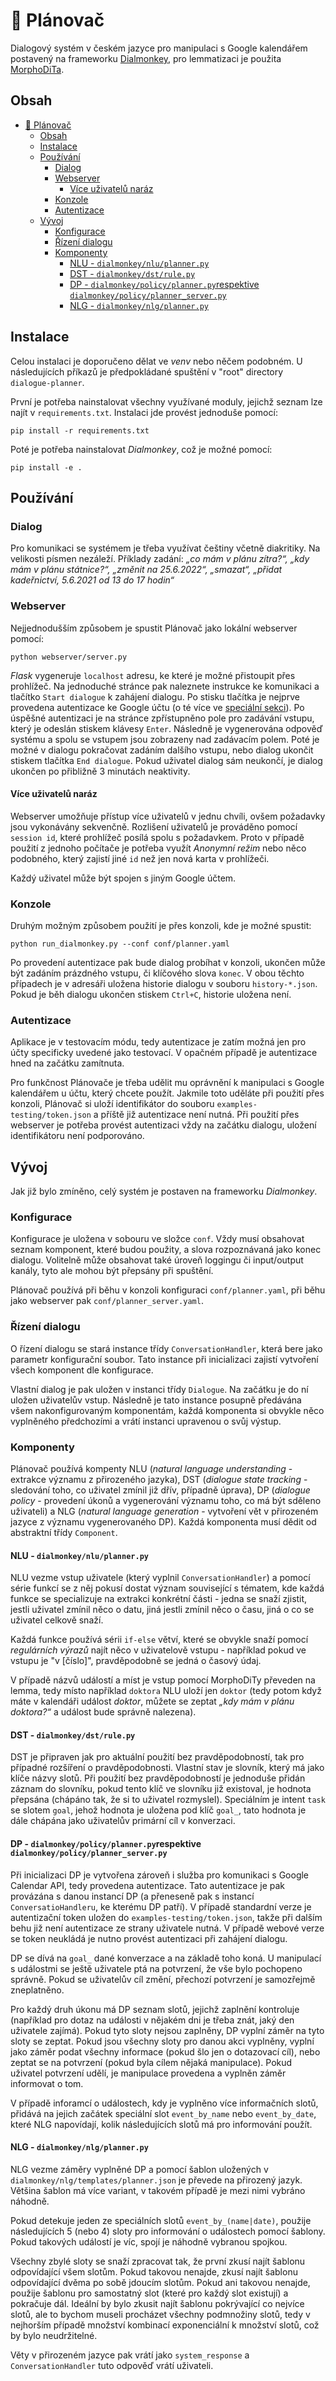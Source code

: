 # 📅 Plánovač

Dialogový systém v českém jazyce pro manipulaci s Google kalendářem postavený na frameworku [Dialmonkey](https://gitlab.com/ufal/dsg/dialmonkey), pro lemmatizaci je použita [MorphoDiTa](https://ufal.mff.cuni.cz/morphodita).

## Obsah
- [📅 Plánovač](#-plánovač)
  - [Obsah](#obsah)
  - [Instalace](#instalace)
  - [Používání](#používání)
    - [Dialog](#dialog)
    - [Webserver](#webserver)
      - [Více uživatelů naráz](#více-uživatelů-naráz)
    - [Konzole](#konzole)
    - [Autentizace](#autentizace)
  - [Vývoj](#vývoj)
    - [Konfigurace](#konfigurace)
    - [Řízení dialogu](#řízení-dialogu)
    - [Komponenty](#komponenty)
      - [NLU - `dialmonkey/nlu/planner.py`](#nlu---dialmonkeynluplannerpy)
      - [DST - `dialmonkey/dst/rule.py`](#dst---dialmonkeydstrulepy)
      - [DP - `dialmonkey/policy/planner.py`respektive `dialmonkey/policy/planner_server.py`](#dp---dialmonkeypolicyplannerpyrespektive-dialmonkeypolicyplanner_serverpy)
      - [NLG - `dialmonkey/nlg/planner.py`](#nlg---dialmonkeynlgplannerpy)

## Instalace

Celou instalaci je doporučeno dělat ve _venv_ nebo něčem podobném. U následujících příkazů je předpokládané spuštění v "root" directory `dialogue-planner`.

První je potřeba nainstalovat všechny využívané moduly, jejichž seznam lze najít v `requirements.txt`. Instalaci jde provést jednoduše pomocí:

```pip install -r requirements.txt```

Poté je potřeba nainstalovat _Dialmonkey_, což je možné pomocí:

```pip install -e .```

## Používání

### Dialog
Pro komunikaci se systémem je třeba využívat češtiny včetně diakritiky. Na velikosti písmen nezáleží. Příklady zadání: _„co mám v plánu zítra?“, „kdy mám v plánu státnice?“, „změnit na 25.6.2022“, „smazat“, „přidat kadeřnictví, 5.6.2021 od 13 do 17 hodin“_

### Webserver
Nejjednodušším způsobem je spustit Plánovač jako lokální webserver pomocí:

```python webserver/server.py```

_Flask_ vygeneruje `localhost` adresu, ke které je možné přistoupit přes prohlížeč. Na jednoduché stránce pak naleznete instrukce ke komunikaci a tlačítko `Start dialogue` k zahájení dialogu. Po stisku tlačítka je nejprve provedena autentizace ke Google účtu (o té více ve [speciální sekci](#autentizace)). Po úspěšné autentizaci je na stránce zpřístupněno pole pro zadávání vstupu, který je odeslán stiskem klávesy `Enter`. Následně je vygenerována odpověď systému a spolu se vstupem jsou zobrazeny nad zadávacím polem. Poté je možné v dialogu pokračovat zadáním dalšího vstupu, nebo dialog ukončit stiskem tlačítka `End dialogue`. Pokud uživatel dialog sám neukončí, je dialog ukončen po přibližně 3 minutách neaktivity.
#### Více uživatelů naráz
Webserver umožňuje přístup více uživatelů v jednu chvíli, ovšem požadavky jsou vykonávány sekvenčně. Rozlišení uživatelů je prováděno pomocí `session id`, které prohlížeč posílá spolu s požadavkem. Proto v případě použití z jednoho počítače je potřeba využít _Anonymní režim_ nebo něco podobného, který zajistí jiné `id` než jen nová karta v prohlížeči.

Každý uživatel může být spojen s jiným Google účtem.

### Konzole
Druhým možným způsobem použití je přes konzoli, kde je možné spustit:

```python run_dialmonkey.py --conf conf/planner.yaml```

Po provedení autentizace pak bude dialog probíhat v konzoli, ukončen může být zadáním prázdného vstupu, či klíčového slova `konec`. V obou těchto případech je v adresáři uložena historie dialogu v souboru `history-*.json`. Pokud je běh dialogu ukončen stiskem `Ctrl+C`, historie uložena není.

### Autentizace
Aplikace je v testovacím módu, tedy autentizace je zatím možná jen pro účty specificky uvedené jako testovací. V opačném případě je autentizace hned na začátku zamítnuta.

Pro funkčnost Plánovače je třeba udělit mu oprávnění k manipulaci s Google kalendářem u účtu, který chcete použít. Jakmile toto uděláte při použití přes konzoli, Plánovač si uloží identifikátor do souboru `examples-testing/token.json` a příště již autentizace není nutná. Při použití přes webserver je potřeba provést autentizaci vždy na začátku dialogu, uložení identifikátoru není podporováno.

## Vývoj

Jak již bylo zmíněno, celý systém je postaven na frameworku _Dialmonkey_.

### Konfigurace

Konfigurace je uložena v sobouru ve složce `conf`. Vždy musí obsahovat seznam komponent, které budou použity, a slova rozpoznávaná jako konec dialogu. Volitelně může obsahovat také úroveň loggingu či input/output kanály, tyto ale mohou být přepsány při spuštění.

Plánovač používá při běhu v konzoli konfiguraci `conf/planner.yaml`, při běhu jako webserver pak `conf/planner_server.yaml`.

### Řízení dialogu

O řízení dialogu se stará instance třídy `ConversationHandler`, která bere jako parametr konfigurační soubor. Tato instance při inicializaci zajistí vytvoření všech komponent dle konfigurace.

Vlastní dialog je pak uložen v instanci třídy `Dialogue`. Na začátku je do ní uložen uživatelův vstup. Následně je tato instance posupně předávána všem nakonfigurovaným komponentám, každá komponenta si obvykle něco vyplněného předchozími a vrátí instanci upravenou o svůj výstup.

### Komponenty

Plánovač používá kompenty NLU (_natural language understanding_ - extrakce významu z přirozeného jazyka), DST (_dialogue state tracking_ - sledování toho, co uživatel zmínil již dřív, případně úprava), DP (_dialogue policy_ - provedení úkonů a vygenerování významu toho, co má být sděleno uživateli) a NLG (_natural language generation_ - vytvoření vět v přirozeném jazyce z významu vygenerovaného DP). Každá komponenta musí dědit od abstraktní třídy `Component`.

#### NLU - `dialmonkey/nlu/planner.py`

NLU vezme vstup uživatele (který vyplnil `ConversationHandler`) a pomocí série funkcí se z něj pokusí dostat význam související s tématem, kde každá funkce se specializuje na extrakci konkrétní části - jedna se snaží zjistit, jestli uživatel zmínil něco o datu, jiná jestli zmínil něco o času, jiná o co se uživatel celkově snaží.

Každá funkce používá sérii `if-else` větví, které se obvykle snaží pomocí _regulárních výrazů_ najít něco v uživatelově vstupu - například pokud ve vstupu je "v [číslo]", pravděpodobně se jedná o časový údaj.

V případě názvů událostí a míst je vstup pomocí MorphoDiTy převeden na lemma, tedy místo například `doktora` NLU uloží jen `doktor` (tedy potom když máte v kalendáři událost _doktor_, můžete se zeptat _„kdy mám v plánu doktora?“_ a událost bude správně nalezena).

#### DST - `dialmonkey/dst/rule.py`

DST je připraven jak pro aktuální použití bez pravděpodobností, tak pro případné rozšíření o pravděpodobnosti. Vlastní stav je slovník, který má jako klíče názvy slotů. Při použití bez pravděpodobností je jednoduše přidán záznam do slovníku, pokud tento klíč ve slovníku již existoval, je hodnota přepsána (chápáno tak, že si to uživatel rozmyslel). Speciálním je intent `task` se slotem `goal`, jehož hodnota je uložena pod klíč `goal_`, tato hodnota je dále chápána jako uživatelův primární cíl v konverzaci.

#### DP - `dialmonkey/policy/planner.py`respektive `dialmonkey/policy/planner_server.py`

Při inicializaci DP je vytvořena zároveň i služba pro komunikaci s Google Calendar API, tedy provedena autentizace. Tato autentizace je pak provázána s danou instancí DP (a přeneseně pak s instancí `ConversatioHandleru`, ke kterému DP patří). V případě standardní verze je autentizační token uložen do `examples-testing/token.json`, takže při dalším behu již není autentizace ze strany uživatele nutná. V případě webové verze se token neukládá je nutno provést autentizaci při zahájení dialogu.

DP se dívá na `goal_` dané konverzace a na základě toho koná. U manipulací s událostmi se ještě uživatele ptá na potvrzení, že vše bylo pochopeno správně. Pokud se uživatelův cíl změní, přechozí potvrzení je samozřejmě zneplatněno.

Pro každý druh úkonu má DP seznam slotů, jejichž zaplnění kontroluje (například pro dotaz na události v nějakém dni je třeba znát, jaký den uživatele zajímá). Pokud tyto sloty nejsou zaplněny, DP vyplní záměr na tyto sloty se zeptat. Pokud jsou všechny sloty pro danou akci vyplněny, vyplní jako záměr podat všechny informace (pokud šlo jen o dotazovací cíl), nebo zeptat se na potvrzení (pokud byla cílem nějaká manipulace). Pokud uživatel potvrzení udělí, je manipulace provedena a vyplněn záměr informovat o tom.

V případě inforamcí o událostech, kdy je vyplněno více informačních slotů, přidává na jejich začátek speciální slot `event_by_name` nebo `event_by_date`, které NLG napovídají, kolik následujících slotů má pro informování použít.

#### NLG - `dialmonkey/nlg/planner.py`

NLG vezme záměry vyplněné DP a pomocí šablon uložených v `dialmonkey/nlg/templates/planner.json` je převede na přirozený jazyk. Většina šablon má více variant, v takovém případě je mezi nimi vybráno náhodně.

Pokud detekuje jeden ze speciálních slotů `event_by_(name|date)`, použije následujících 5 (nebo 4) sloty pro informování o událostech pomocí šablony. Pokud takových událostí je víc, spojí je náhodně vybranou spojkou.

Všechny zbylé sloty se snaží zpracovat tak, že první zkusí najít šablonu odpovídající všem slotům. Pokud takovou nenajde, zkusí najít šablonu odpovídající dvěma po sobě jdoucím slotům. Pokud ani takovou nenajde, použije šablonu pro samostatný slot (které pro každý slot existují) a pokračuje dál. Ideální by bylo zkusit najít šablonu pokrývající co nejvíce slotů, ale to bychom museli procházet všechny podmnožiny slotů, tedy v nejhorším případě množství kombinací exponenciální k množství slotů, což by bylo neudržitelné.

Věty v přirozeném jazyce pak vrátí jako `system_response` a `ConversationHandler` tuto odpověď vrátí uživateli.